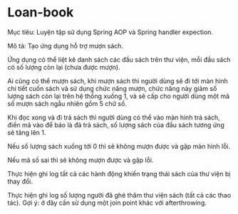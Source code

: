 # Loan-book
Mục tiêu:
Luyện tập sử dụng Spring AOP và Spring handler expection.

Mô tả:
Tạo ứng dụng hỗ trợ mượn sách.

Ứng dụng có thể liệt kê danh sách các đầu sách trên thư viện, mỗi đầu sách có số lượng còn lại (chưa được mượn).

Ai cũng có thể mượn sách, khi mượn sách thì người dùng sẽ đi tới màn hình chi tiết cuốn sách và sử dụng chức năng mượn, chức năng này giảm số lượng sách còn lại trên hệ thống xuống 1, và sẽ cấp cho người dùng một mã số mượn sách ngẫu nhiên gồm 5 chữ số.

Khi đọc xong và đi trả sách thì người dùng có thể vào màn hình trả sách, điền mã vào để báo là đã trả sách, số lượng sách của đầu sách tương ứng sẽ tăng lên 1.

Nếu số lượng sách xuống tới 0 thì sẽ không mượn được và gặp màn hình lỗi.

Nếu mã số sai thì sẽ không mượn được và gặp lỗi.

Thực hiện ghi log tất cả các hành động khiến trạng thái sách của thư viện bị thay đổi.

Thực hiện ghi log số lượng người đã ghé thăm thư viện sách (tất cả các thao tác). Gợi ý: ở đây cần sử dụng một join point khác với afterthrowing.
